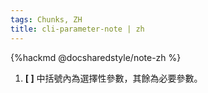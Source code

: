 ```yaml
---
tags: Chunks, ZH
title: cli-parameter-note | zh
---
```


{%hackmd @docsharedstyle/note-zh %}
1. **[ ]** 中括號內為選擇性參數，其餘為必要參數。
